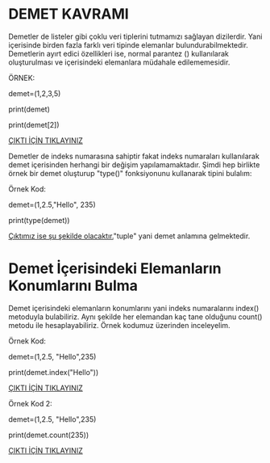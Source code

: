 # DEMET KAVRAMI
Demetler de listeler gibi çoklu veri tiplerini tutmamızı sağlayan dizilerdir. Yani içerisinde birden fazla farklı veri tipinde elemanlar bulundurabilmektedir. Demetlerin ayırt edici özellikleri ise, normal parantez () kullanılarak oluşturulması ve içerisindeki elemanlara müdahale edilememesidir.

ÖRNEK:

demet=(1,2,3,5)

print(demet)

print(demet[2])

<a href="https://github.com/ebrarrkaya/505/blob/f9c00091c864f2dc3cee98a3280fc13ae1466c0c/a1.png">ÇIKTI İÇİN TIKLAYINIZ</a>

Demetler de indeks numarasına sahiptir fakat indeks numaraları kullanılarak demet içerisinden herhangi bir değişim yapılamamaktadır. Şimdi hep birlikte örnek bir demet oluşturup "type()" fonksiyonunu kullanarak tipini bulalım:

Örnek Kod:

demet=(1,2.5,"Hello", 235)

print(type(demet))

<a href="https://github.com/ebrarrkaya/505/blob/527deb305db13de299a22e3eb00a43de2b46a49c/a2.png">Çıktımız ise şu şekilde olacaktır.</a>"tuple" yani demet anlamına gelmektedir.

# Demet İçerisindeki Elemanların Konumlarını Bulma
Demet içerisindeki elemanların konumlarını yani indeks numaralarını index() metoduyla bulabiliriz. Aynı şekilde her elemandan kaç tane olduğunu count() metodu ile hesaplayabiliriz. Örnek kodumuz üzerinden inceleyelim.

Örnek Kod:

demet=(1,2.5, "Hello",235)

print(demet.index("Hello"))

<a href="https://github.com/ebrarrkaya/505/blob/75e16ba77238793b44ba3f51291a9db9e448c6b7/A3.png">ÇIKTI İÇİN TIKLAYINIZ</a>

Örnek Kod 2:

demet=(1,2.5, "Hello",235)

print(demet.count(235))

<a href="https://github.com/ebrarrkaya/505/blob/b5ccc1e402d9610ee877ff8b91d18e6badb28b62/a4.png">ÇIKTI İÇİN TIKLAYINIZ</a>
